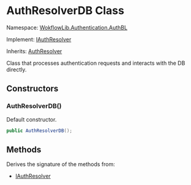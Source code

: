 # AuthResolverDB Class 

Namespace: [WokflowLib.Authentication.AuthBL](WokflowLib.Authentication.AuthBL.md)

Implement: [IAuthResolver](IAuthResolver.md)

Inherits: [AuthResolver](AuthResolver.md)

Class that processes authentication requests and interacts with the DB directly.

## Constructors 

### AuthResolverDB()

Default constructor.

```C#
public AuthResolverDB();
```

## Methods 

Derives the signature of the methods from:
- [IAuthResolver](IAuthResolver.md)
